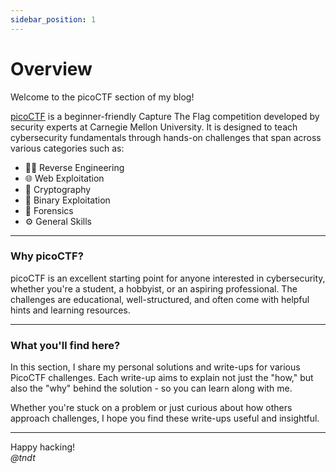 ```yaml
---
sidebar_position: 1
---
```


# Overview

Welcome to the picoCTF section of my blog!

[picoCTF](https://picoctf.org) is a beginner-friendly Capture The Flag competition developed by security experts at Carnegie Mellon University. It is designed to teach cybersecurity fundamentals through hands-on challenges that span across various categories such as:

- 🕵️‍♂️ Reverse Engineering  
- 🌐 Web Exploitation  
- 🧮 Cryptography  
- 🧠 Binary Exploitation  
- 📁 Forensics  
- ⚙️ General Skills  

---

### Why picoCTF?

picoCTF is an excellent starting point for anyone interested in cybersecurity, whether you're a student, a hobbyist, or an aspiring professional. The challenges are educational, well-structured, and often come with helpful hints and learning resources.

---

### What you'll find here?

In this section, I share my personal solutions and write-ups for various PicoCTF challenges. Each write-up aims to explain not just the "how," but also the "why" behind the solution - so you can learn along with me.

Whether you're stuck on a problem or just curious about how others approach challenges, I hope you find these write-ups useful and insightful.

---

Happy hacking!  
*@tndt*
